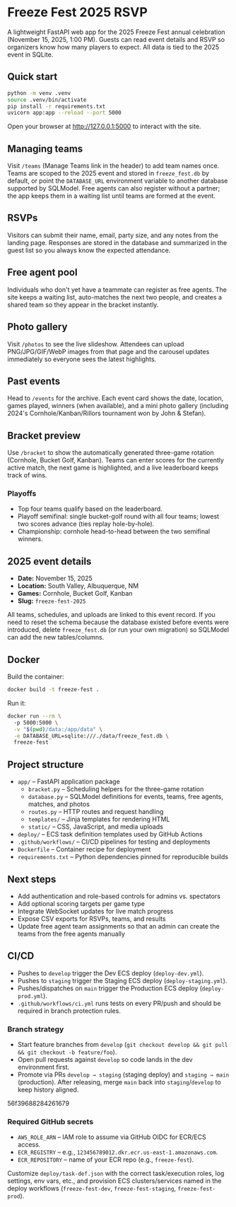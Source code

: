 # Freeze Fest 2025 RSVP

A lightweight FastAPI web app for the 2025 Freeze Fest annual celebration (November 15, 2025, 1:00 PM). Guests can read event details and RSVP so organizers know how many players to expect. All data is tied to the 2025 event in SQLite.


## Quick start

```bash
python -m venv .venv
source .venv/bin/activate
pip install -r requirements.txt
uvicorn app:app --reload --port 5000
```

Open your browser at http://127.0.0.1:5000 to interact with the site.

## Managing teams

Visit `/teams` (Manage Teams link in the header) to add team names once. Teams are scoped to the 2025 event and stored in `freeze_fest.db` by default, or point the `DATABASE_URL` environment variable to another database supported by SQLModel. Free agents can also register without a partner; the app keeps them in a waiting list until teams are formed at the event.

## RSVPs

Visitors can submit their name, email, party size, and any notes from the landing page. Responses are stored in the database and summarized in the guest list so you always know the expected attendance.

## Free agent pool

Individuals who don't yet have a teammate can register as free agents. The site keeps a waiting list, auto-matches the next two people, and creates a shared team so they appear in the bracket instantly.

## Photo gallery

Visit `/photos` to see the live slideshow. Attendees can upload PNG/JPG/GIF/WebP images from that page and the carousel updates immediately so everyone sees the latest highlights.

## Past events

Head to `/events` for the archive. Each event card shows the date, location, games played, winners (when available), and a mini photo gallery (including 2024's Cornhole/Kanban/Rillors tournament won by John & Stefan).

## Bracket preview

Use `/bracket` to show the automatically generated three-game rotation (Cornhole, Bucket Golf, Kanban). Teams can enter scores for the currently active match, the next game is highlighted, and a live leaderboard keeps track of wins.

### Playoffs

- Top four teams qualify based on the leaderboard.
- Playoff semifinal: single bucket-golf round with all four teams; lowest two scores advance (ties replay hole-by-hole).
- Championship: cornhole head-to-head between the two semifinal winners.

## 2025 event details

- **Date:** November 15, 2025
- **Location:** South Valley, Albuquerque, NM
- **Games:** Cornhole, Bucket Golf, Kanban
- **Slug:** `freeze-fest-2025`

All teams, schedules, and uploads are linked to this event record. If you need to reset the schema because the database existed before events were introduced, delete `freeze_fest.db` (or run your own migration) so SQLModel can add the new tables/columns.

## Docker

Build the container:

```bash
docker build -t freeze-fest .
```

Run it:

```bash
docker run --rm \            
  -p 5000:5000 \
  -v "$(pwd)/data:/app/data" \
  -e DATABASE_URL=sqlite:///./data/freeze_fest.db \
  freeze-fest
```

## Project structure

- `app/` – FastAPI application package
  - `bracket.py` – Scheduling helpers for the three-game rotation
  - `database.py` – SQLModel definitions for events, teams, free agents, matches, and photos
  - `routes.py` – HTTP routes and request handling
  - `templates/` – Jinja templates for rendering HTML
  - `static/` – CSS, JavaScript, and media uploads
- `deploy/` – ECS task definition templates used by GitHub Actions
- `.github/workflows/` – CI/CD pipelines for testing and deployments
- `Dockerfile` – Container recipe for deployment
- `requirements.txt` – Python dependencies pinned for reproducible builds

## Next steps

- Add authentication and role-based controls for admins vs. spectators
- Add optional scoring targets per game type
- Integrate WebSocket updates for live match progress
- Expose CSV exports for RSVPs, teams, and results
- Update free agent team assignments so that an admin can create the teams from the free agents manually

## CI/CD

- Pushes to `develop` trigger the Dev ECS deploy (`deploy-dev.yml`).
- Pushes to `staging` trigger the Staging ECS deploy (`deploy-staging.yml`).
- Pushes/dispatches on `main` trigger the Production ECS deploy (`deploy-prod.yml`).
- `.github/workflows/ci.yml` runs tests on every PR/push and should be required in branch protection rules.

### Branch strategy

- Start feature branches from `develop` (`git checkout develop && git pull && git checkout -b feature/foo`).
- Open pull requests against `develop` so code lands in the dev environment first.
- Promote via PRs `develop → staging` (staging deploy) and `staging → main` (production). After releasing, merge `main` back into `staging`/`develop` to keep history aligned.

56f39688284261679
### Required GitHub secrets

- `AWS_ROLE_ARN` – IAM role to assume via GitHub OIDC for ECR/ECS access.
- `ECR_REGISTRY` – e.g., `123456789012.dkr.ecr.us-east-1.amazonaws.com`.
- `ECR_REPOSITORY` – name of your ECR repo (e.g., `freeze-fest`).

Customize `deploy/task-def.json` with the correct task/execution roles, log settings, env vars, etc., and provision ECS clusters/services named in the deploy workflows (`freeze-fest-dev`, `freeze-fest-staging`, `freeze-fest-prod`).
